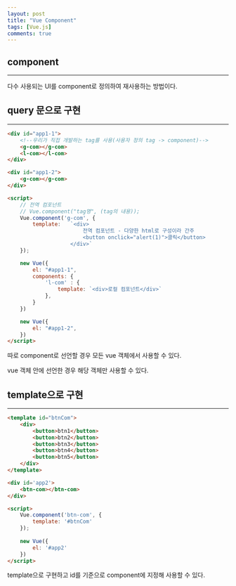 ```yaml
---
layout: post
title: "Vue Component"
tags: [Vue.js]
comments: true
---
```


## component

---

다수 사용되는 UI를 component로 정의하여 재사용하는 방법이다.

## query 문으로 구현

---

```html
<div id="app1-1">
    <!--우리가 직접 개발하는 tag를 사용(사용자 정의 tag -> component)-->
    <g-com></g-com>
    <l-com></l-com>
</div>

<div id="app1-2">
    <g-com></g-com>
</div>

<script>
    // 전역 컴포넌트
    // Vue.component("tag명", (tag의 내용));
    Vue.component('g-com', {
        template:   `<div>
                        전역 컴포넌트 - 다양한 html로 구성이라 간주
                        <button onclick="alert(1)">클릭</button>
                    </div>`
    });

    new Vue({
        el: "#app1-1",
        components: {
            'l-com' : {
                template: `<div>로컬 컴포넌트</div>`
            },
        }
    })

    new Vue({
        el: "#app1-2",
    })
</script>
```

따로 component로 선언할 경우 모든 vue 객체에서 사용할 수 있다.

 vue 객체 안에 선언한 경우 해당 객체만 사용할 수 있다.

## template으로 구현

---

```html
<template id="btnCom"> 
    <div>
        <button>btn1</button>
        <button>btn2</button>
        <button>btn3</button>
        <button>btn4</button>
        <button>btn5</button>
    </div>
</template>

<div id='app2'>
    <btn-com></btn-com>
</div>

<script>
    Vue.component('btn-com', {
        template: '#btnCom'
    });
    
    new Vue({
        el: '#app2'
    })
</script>
```

template으로 구현하고 id를 기준으로 component에 지정해 사용할 수 있다.